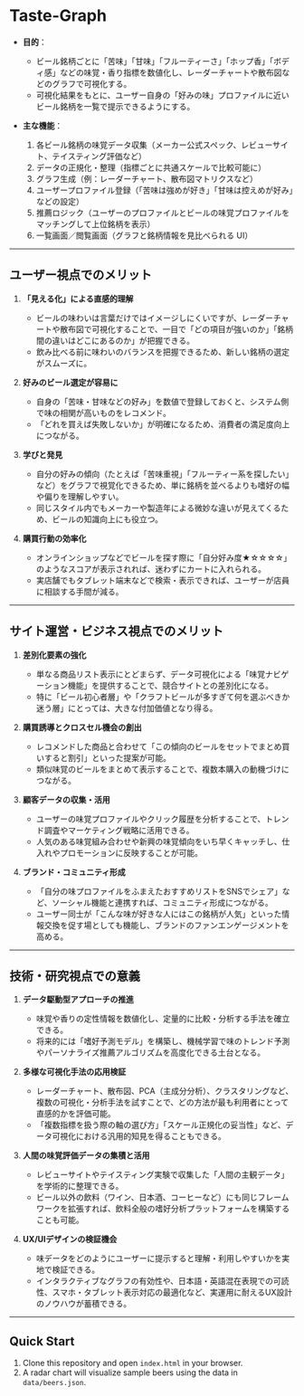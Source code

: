 # Taste-Graph


* **目的**：

  * ビール銘柄ごとに「苦味」「甘味」「フルーティーさ」「ホップ香」「ボディ感」などの味覚・香り指標を数値化し、レーダーチャートや散布図などのグラフで可視化する。
  * 可視化結果をもとに、ユーザー自身の「好みの味」プロファイルに近いビール銘柄を一覧で提示できるようにする。

* **主な機能**：

  1. 各ビール銘柄の味覚データ収集（メーカー公式スペック、レビューサイト、テイスティング評価など）
  2. データの正規化・整理（指標ごとに共通スケールで比較可能に）
  3. グラフ生成（例：レーダーチャート、散布図マトリクスなど）
  4. ユーザープロファイル登録（「苦味は強めが好き」「甘味は控えめが好み」などの設定）
  5. 推薦ロジック（ユーザーのプロファイルとビールの味覚プロファイルをマッチングして上位銘柄を表示）
  6. 一覧画面／閲覧画面（グラフと銘柄情報を見比べられる UI）

---

## ユーザー視点でのメリット

1. **「見える化」による直感的理解**

   * ビールの味わいは言葉だけではイメージしにくいですが、レーダーチャートや散布図で可視化することで、一目で「どの項目が強いのか」「銘柄間の違いはどこにあるのか」が把握できる。
   * 飲み比べる前に味わいのバランスを把握できるため、新しい銘柄の選定がスムーズに。

2. **好みのビール選定が容易に**

   * 自身の「苦味・甘味などの好み」を数値で登録しておくと、システム側で味の相関が高いものをレコメンド。
   * 「どれを買えば失敗しないか」が明確になるため、消費者の満足度向上につながる。

3. **学びと発見**

   * 自分の好みの傾向（たとえば「苦味重視」「フルーティー系を探したい」など）をグラフで視覚化できるため、単に銘柄を並べるよりも嗜好の幅や偏りを理解しやすい。
   * 同じスタイル内でもメーカーや製造年による微妙な違いが見えてくるため、ビールの知識向上にも役立つ。

4. **購買行動の効率化**

   * オンラインショップなどでビールを探す際に「自分好み度★☆☆☆☆」のようなスコアが表示されれば、迷わずにカートに入れられる。
   * 実店舗でもタブレット端末などで検索・表示できれば、ユーザーが店員に相談する手間が減る。

---

## サイト運営・ビジネス視点でのメリット

1. **差別化要素の強化**

   * 単なる商品リスト表示にとどまらず、データ可視化による「味覚ナビゲーション機能」を提供することで、競合サイトとの差別化になる。
   * 特に「ビール初心者層」や「クラフトビールが多すぎて何を選ぶべきか迷う層」にとっては、大きな付加価値となり得る。

2. **購買誘導とクロスセル機会の創出**

   * レコメンドした商品と合わせて「この傾向のビールをセットでまとめ買いすると割引」といった提案が可能。
   * 類似味覚のビールをまとめて表示することで、複数本購入の動機づけにつながる。

3. **顧客データの収集・活用**

   * ユーザーの味覚プロファイルやクリック履歴を分析することで、トレンド調査やマーケティング戦略に活用できる。
   * 人気のある味覚組み合わせや新興の味覚傾向をいち早くキャッチし、仕入れやプロモーションに反映することが可能。

4. **ブランド・コミュニティ形成**

   * 「自分の味プロファイルをふまえたおすすめリストをSNSでシェア」など、ソーシャル機能と連携すれば、コミュニティ形成につながる。
   * ユーザー同士が「こんな味が好きな人にはこの銘柄が人気」といった情報交換を促す場としても機能し、ブランドのファンエンゲージメントを高める。

---

## 技術・研究視点での意義

1. **データ駆動型アプローチの推進**

   * 味覚や香りの定性情報を数値化し、定量的に比較・分析する手法を確立できる。
   * 将来的には「嗜好予測モデル」を構築し、機械学習で味のトレンド予測やパーソナライズ推薦アルゴリズムを高度化できる土台となる。

2. **多様な可視化手法の応用検証**

   * レーダーチャート、散布図、PCA（主成分分析）、クラスタリングなど、複数の可視化・分析手法を試すことで、どの方法が最も利用者にとって直感的かを評価可能。
   * 「複数指標を扱う際の軸の選び方」「スケール正規化の妥当性」など、データ可視化における汎用的知見を得ることもできる。

3. **人間の味覚評価データの集積と活用**

   * レビューサイトやテイスティング実験で収集した「人間の主観データ」を学術的に整理できる。
   * ビール以外の飲料（ワイン、日本酒、コーヒーなど）にも同じフレームワークを拡張すれば、飲料全般の嗜好分析プラットフォームを構築することも可能。

4. **UX/UIデザインの検証機会**

   * 味データをどのようにユーザーに提示すると理解・利用しやすいかを実地で検証できる。
   * インタラクティブなグラフの有効性や、日本語・英語混在表現での可読性、スマホ・タブレット表示対応の最適化など、実運用に耐えるUX設計のノウハウが蓄積できる。


---

## Quick Start

1. Clone this repository and open `index.html` in your browser.
2. A radar chart will visualize sample beers using the data in `data/beers.json`.

